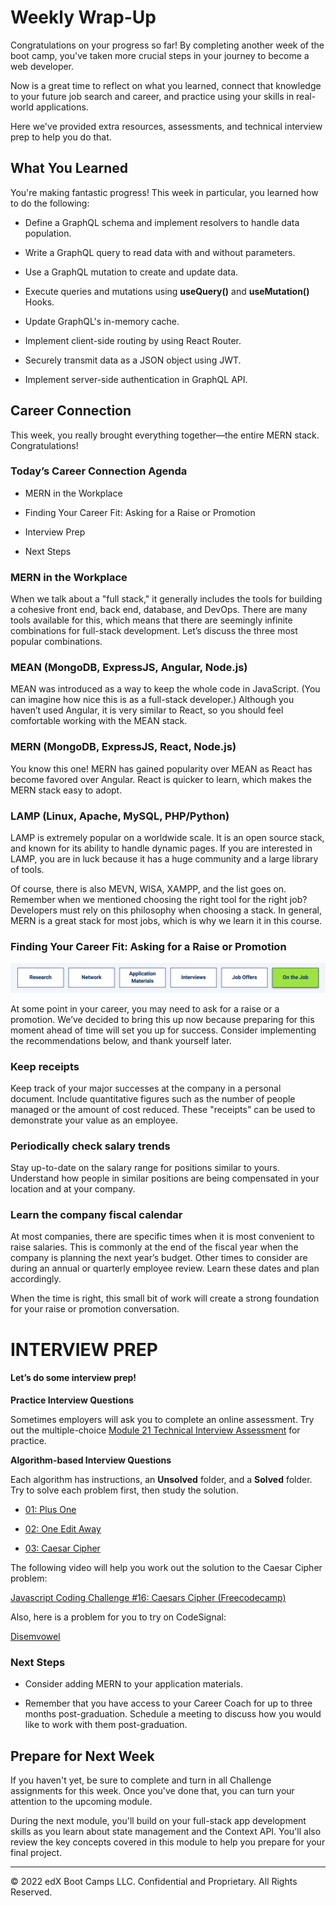 # Weekly Wrap-Up
Congratulations on your progress so far! By completing another week of the boot camp, you've taken more crucial steps in your journey to become a web developer.

Now is a great time to reflect on what you learned, connect that knowledge to your future job search and career, and practice using your skills in real-world applications.

Here we've provided extra resources, assessments, and technical interview prep to help you do that.

## What You Learned
You're making fantastic progress! This week in particular, you learned how to do the following:

* Define a GraphQL schema and implement resolvers to handle data population.

* Write a GraphQL query to read data with and without parameters.

* Use a GraphQL mutation to create and update data.

* Execute queries and mutations using **useQuery()** and **useMutation()** Hooks.

* Update GraphQL's in-memory cache.

* Implement client-side routing by using React Router.

* Securely transmit data as a JSON object using JWT.

* Implement server-side authentication in GraphQL API.

## Career Connection
This week, you really brought everything together—the entire MERN stack. Congratulations!

### Today’s Career Connection Agenda
* MERN in the Workplace

* Finding Your Career Fit: Asking for a Raise or Promotion

* Interview Prep

* Next Steps

### MERN in the Workplace
When we talk about a "full stack," it generally includes the tools for building a cohesive front end, back end, database, and DevOps. There are many tools available for this, which means that there are seemingly infinite combinations for full-stack development. Let’s discuss the three most popular combinations.

### MEAN (MongoDB, ExpressJS, Angular, Node.js)
MEAN was introduced as a way to keep the whole code in JavaScript. (You can imagine how nice this is as a full-stack developer.) Although you haven’t used Angular, it is very similar to React, so you should feel comfortable working with the MEAN stack.

### MERN (MongoDB, ExpressJS, React, Node.js)
You know this one! MERN has gained popularity over MEAN as React has become favored over Angular. React is quicker to learn, which makes the MERN stack easy to adopt.

### LAMP (Linux, Apache, MySQL, PHP/Python)
LAMP is extremely popular on a worldwide scale. It is an open source stack, and known for its ability to handle dynamic pages. If you are interested in LAMP, you are in luck because it has a huge community and a large library of tools.

Of course, there is also MEVN, WISA, XAMPP, and the list goes on. Remember when we mentioned choosing the right tool for the right job? Developers must rely on this philosophy when choosing a stack. In general, MERN is a great stack for most jobs, which is why we learn it in this course.

### Finding Your Career Fit: Asking for a Raise or Promotion

![](../../../images/coding-career-on-the-job.png)

At some point in your career, you may need to ask for a raise or a promotion. We’ve decided to bring this up now because preparing for this moment ahead of time will set you up for success. Consider implementing the recommendations below, and thank yourself later.

### Keep receipts
Keep track of your major successes at the company in a personal document. Include quantitative figures such as the number of people managed or the amount of cost reduced. These "receipts" can be used to demonstrate your value as an employee.

### Periodically check salary trends
Stay up-to-date on the salary range for positions similar to yours. Understand how people in similar positions are being compensated in your location and at your company.

### Learn the company fiscal calendar
At most companies, there are specific times when it is most convenient to raise salaries. This is commonly at the end of the fiscal year when the company is planning the next year’s budget. Other times to consider are during an annual or quarterly employee review. Learn these dates and plan accordingly.

When the time is right, this small bit of work will create a strong foundation for your raise or promotion conversation.

# INTERVIEW PREP
#### Let’s do some interview prep!

**Practice Interview Questions**

Sometimes employers will ask you to complete an online assessment. Try out the multiple-choice [Module 21 Technical Interview Assessment](https://forms.gle/MgELRy6rvTXQz6M16) for practice.

**Algorithm-based Interview Questions**

Each algorithm has instructions, an **Unsolved** folder, and a **Solved** folder. Try to solve each problem first, then study the solution.

* [01: Plus One](https://static.fullstack-bootcamp.com/algorithms/21-MERN/01-plus-one.zip)

* [02: One Edit Away](https://static.fullstack-bootcamp.com/algorithms/21-MERN/02-one-edit-away.zip)

* [03: Caesar Cipher](https://static.fullstack-bootcamp.com/algorithms/21-MERN/03-caesar-cipher.zip)

The following video will help you work out the solution to the Caesar Cipher problem:

[Javascript Coding Challenge #16: Caesars Cipher (Freecodecamp)](https://www.youtube.com/watch?v=4mp-6a3vARU)

Also, here is a problem for you to try on CodeSignal:

[Disemvowel](https://app.codesignal.com/public-test/muLKxQ9LXTWtufeXX/jZiFpbXwCTErvS)

### Next Steps
* Consider adding MERN to your application materials.

* Remember that you have access to your Career Coach for up to three months post-graduation. Schedule a meeting to discuss how you would like to work with them post-graduation.

## Prepare for Next Week
If you haven't yet, be sure to complete and turn in all Challenge assignments for this week. Once you've done that, you can turn your attention to the upcoming module.

During the next module, you'll build on your full-stack app development skills as you learn about state management and the Context API. You'll also review the key concepts covered in this module to help you prepare for your final project.

---
© 2022 edX Boot Camps LLC. Confidential and Proprietary. All Rights Reserved.